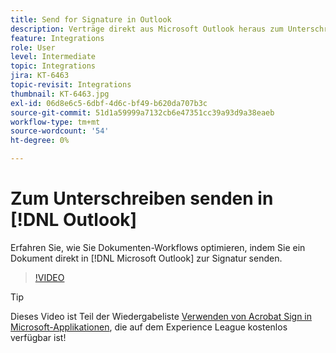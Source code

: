 ```yaml
---
title: Send for Signature in Outlook
description: Verträge direkt aus Microsoft Outlook heraus zum Unterschreiben versenden
feature: Integrations
role: User
level: Intermediate
topic: Integrations
jira: KT-6463
topic-revisit: Integrations
thumbnail: KT-6463.jpg
exl-id: 06d8e6c5-6dbf-4d6c-bf49-b620da707b3c
source-git-commit: 51d1a59999a7132cb6e47351cc39a93d9a38eaeb
workflow-type: tm+mt
source-wordcount: '54'
ht-degree: 0%

---
```


# Zum Unterschreiben senden in [!DNL Outlook]

Erfahren Sie, wie Sie Dokumenten-Workflows optimieren, indem Sie ein Dokument direkt in [!DNL Microsoft Outlook] zur Signatur senden.

>[!VIDEO](https://video.tv.adobe.com/v/37839?quality=12&learn=on&hidetitle=true)

>[!TIP]
>
>Dieses Video ist Teil der Wiedergabeliste [Verwenden von Acrobat Sign in Microsoft-Applikationen](https://experienceleague.adobe.com/en/playlists/acrobat-sign-integrate-microsoft-apps), die auf dem Experience League kostenlos verfügbar ist!
